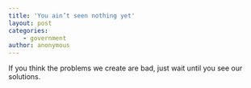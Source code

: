 ```yaml
---
title: 'You ain’t seen nothing yet'
layout: post
categories:
    - government
author: anonymous
---
```


If you think the problems we create are bad, just wait until you see our solutions.